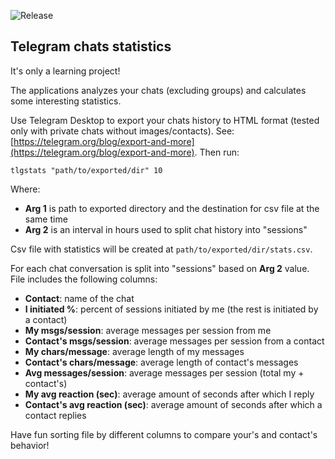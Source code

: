 ![Release](https://github.com/cardinalby/telegram-history-stats/workflows/Release/badge.svg)

## Telegram chats statistics

It's only a learning project!

The applications analyzes your chats (excluding groups) and 
calculates some interesting statistics.

Use Telegram Desktop to export your chats history to HTML format 
(tested only with private chats without images/contacts). 
See: [https://telegram.org/blog/export-and-more](https://telegram.org/blog/export-and-more).
Then run:

```
tlgstats "path/to/exported/dir" 10
```

Where:
* **Arg 1** is path to exported directory and the destination for csv file at the same time
* **Arg 2** is an interval in hours used to split chat history into "sessions"

Csv file with statistics will be created at `path/to/exported/dir/stats.csv`.

For each chat conversation is split into "sessions" based on **Arg 2** value.
File includes the following columns:

* **Contact**: name of the chat
* **I initiated %**: percent of sessions initiated by me (the rest is initiated by a contact)
* **My msgs/session**: average messages per session from me
* **Contact's msgs/session**: average messages per session from a contact
* **My chars/message**: average length of my messages
* **Contact's chars/message**: average length of contact's messages
* **Avg messages/session**: average messages per session (total my + contact's)
* **My avg reaction (sec)**: average amount of seconds after which I reply
* **Contact's avg reaction (sec)**: average amount of seconds after which a contact replies

Have fun sorting file by different columns to compare your's and contact's behavior! 